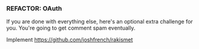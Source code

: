 ### REFACTOR: OAuth

If you are done with everything else, here's an optional extra challenge for you. You're going to get comment spam eventually.

Implement https://github.com/joshfrench/rakismet
